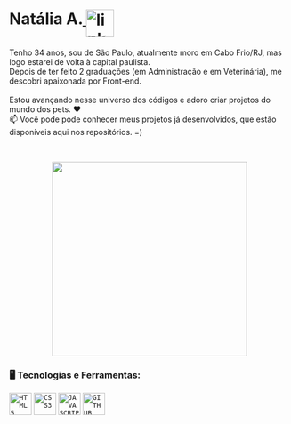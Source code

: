  <h1 align="left">Natália A.<a href="https://www.linkedin.com/in/natalia-a-809153125/">
    <img width="50px" src="https://i.ibb.co/RyZx12b/linkedin.png" alt="linkedin" style="vertical-align:top;">
  </a>
 </h1>

Tenho 34 anos, sou de São Paulo, atualmente moro em Cabo Frio/RJ, mas logo estarei de volta à capital paulista.
<br />
Depois de ter feito 2 graduações (em Administração e em Veterinária), me descobri apaixonada por Front-end. 
<br />
<br/>
Estou avançando nesse universo dos códigos e adoro criar projetos do mundo dos pets.  ❤<br />
📫 Você pode pode conhecer meus projetos já desenvolvidos, que estão disponíveis aqui nos repositórios. =)

</br>



<p align="center">
  <img src="https://super.abril.com.br/wp-content/uploads/2016/09/super_imggato_digitando_0.gif" width="350">
</p>

### 🖥️ Tecnologias e Ferramentas: 
<code><img width="40px" src="https://cdn.jsdelivr.net/gh/devicons/devicon/icons/html5/html5-original-wordmark.svg" title = "HTML5"/></code>
<code><img width="40px" src="https://cdn.jsdelivr.net/gh/devicons/devicon/icons/css3/css3-original-wordmark.svg" title = "CSS3"/></code>
<code><img width="40px" src="https://cdn.jsdelivr.net/gh/devicons/devicon/icons/javascript/javascript-original.svg" title = "JAVASCRIPT"/></code>
<code><img width="40px" src="https://cdn.jsdelivr.net/gh/devicons/devicon/icons/github/github-original.svg" title = "GITHUB"/></code>



</br>
</br>
</br>

